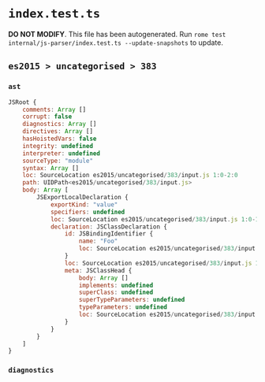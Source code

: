 # `index.test.ts`

**DO NOT MODIFY**. This file has been autogenerated. Run `rome test internal/js-parser/index.test.ts --update-snapshots` to update.

## `es2015 > uncategorised > 383`

### `ast`

```javascript
JSRoot {
	comments: Array []
	corrupt: false
	diagnostics: Array []
	directives: Array []
	hasHoistedVars: false
	integrity: undefined
	interpreter: undefined
	sourceType: "module"
	syntax: Array []
	loc: SourceLocation es2015/uncategorised/383/input.js 1:0-2:0
	path: UIDPath<es2015/uncategorised/383/input.js>
	body: Array [
		JSExportLocalDeclaration {
			exportKind: "value"
			specifiers: undefined
			loc: SourceLocation es2015/uncategorised/383/input.js 1:0-1:19
			declaration: JSClassDeclaration {
				id: JSBindingIdentifier {
					name: "Foo"
					loc: SourceLocation es2015/uncategorised/383/input.js 1:13-1:16 (Foo)
				}
				loc: SourceLocation es2015/uncategorised/383/input.js 1:7-1:19
				meta: JSClassHead {
					body: Array []
					implements: undefined
					superClass: undefined
					superTypeParameters: undefined
					typeParameters: undefined
					loc: SourceLocation es2015/uncategorised/383/input.js 1:7-1:19
				}
			}
		}
	]
}
```

### `diagnostics`

```

```
